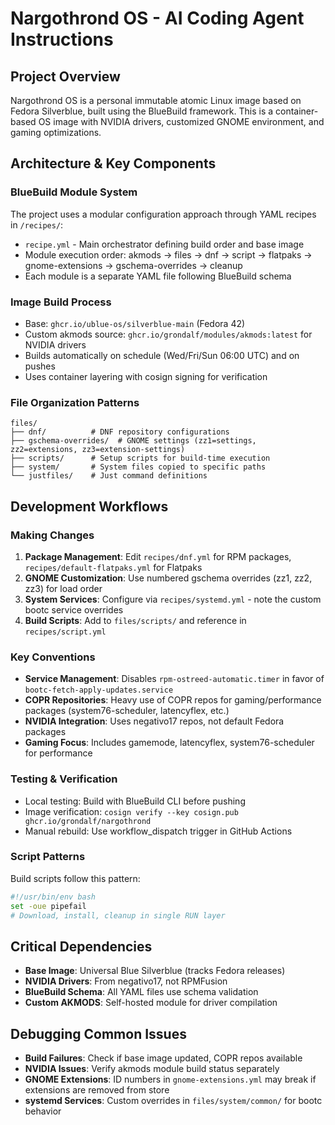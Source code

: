 # Nargothrond OS - AI Coding Agent Instructions

## Project Overview
Nargothrond OS is a personal immutable atomic Linux image based on Fedora Silverblue, built using the BlueBuild framework. This is a container-based OS image with NVIDIA drivers, customized GNOME environment, and gaming optimizations.

## Architecture & Key Components

### BlueBuild Module System
The project uses a modular configuration approach through YAML recipes in `/recipes/`:
- `recipe.yml` - Main orchestrator defining build order and base image
- Module execution order: akmods → files → dnf → script → flatpaks → gnome-extensions → gschema-overrides → cleanup
- Each module is a separate YAML file following BlueBuild schema

### Image Build Process
- Base: `ghcr.io/ublue-os/silverblue-main` (Fedora 42)
- Custom akmods source: `ghcr.io/grondalf/modules/akmods:latest` for NVIDIA drivers
- Builds automatically on schedule (Wed/Fri/Sun 06:00 UTC) and on pushes
- Uses container layering with cosign signing for verification

### File Organization Patterns
```
files/
├── dnf/          # DNF repository configurations
├── gschema-overrides/  # GNOME settings (zz1=settings, zz2=extensions, zz3=extension-settings)
├── scripts/      # Setup scripts for build-time execution  
├── system/       # System files copied to specific paths
└── justfiles/    # Just command definitions
```

## Development Workflows

### Making Changes
1. **Package Management**: Edit `recipes/dnf.yml` for RPM packages, `recipes/default-flatpaks.yml` for Flatpaks
2. **GNOME Customization**: Use numbered gschema overrides (zz1, zz2, zz3) for load order
3. **System Services**: Configure via `recipes/systemd.yml` - note the custom bootc service overrides
4. **Build Scripts**: Add to `files/scripts/` and reference in `recipes/script.yml`

### Key Conventions
- **Service Management**: Disables `rpm-ostreed-automatic.timer` in favor of `bootc-fetch-apply-updates.service`
- **COPR Repositories**: Heavy use of COPR repos for gaming/performance packages (system76-scheduler, latencyflex, etc.)
- **NVIDIA Integration**: Uses negativo17 repos, not default Fedora packages
- **Gaming Focus**: Includes gamemode, latencyflex, system76-scheduler for performance

### Testing & Verification
- Local testing: Build with BlueBuild CLI before pushing
- Image verification: `cosign verify --key cosign.pub ghcr.io/grondalf/nargothrond`
- Manual rebuild: Use workflow_dispatch trigger in GitHub Actions

### Script Patterns
Build scripts follow this pattern:
```bash
#!/usr/bin/env bash
set -oue pipefail
# Download, install, cleanup in single RUN layer
```

## Critical Dependencies
- **Base Image**: Universal Blue Silverblue (tracks Fedora releases)
- **NVIDIA Drivers**: From negativo17, not RPMFusion
- **BlueBuild Schema**: All YAML files use schema validation
- **Custom AKMODS**: Self-hosted module for driver compilation

## Debugging Common Issues
- **Build Failures**: Check if base image updated, COPR repos available
- **NVIDIA Issues**: Verify akmods module build status separately
- **GNOME Extensions**: ID numbers in `gnome-extensions.yml` may break if extensions are removed from store
- **systemd Services**: Custom overrides in `files/system/common/` for bootc behavior